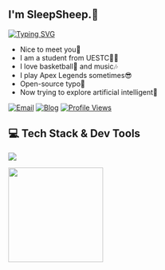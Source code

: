 ## I'm SleepSheep.👋

<div>
  <a href="https://git.io/typing-svg">
    <img src="https://readme-typing-svg.herokuapp.com?font=Sriracha&pause=2000&width=500&lines=%F0%9F%91%89+Software+Developer+%26+Front-End+Engineer;Keep+Learning+Through+the+Whole+Life" alt="Typing SVG" />
  </a>
</div> 

- Nice to meet you🫶  
- I am a student from UESTC👨‍🎓   
- I love basketball🏀 and music🎶  
- I play Apex Legends sometimes😎
- Open-source typo👀
- Now trying to explore artificial intelligent🤖  

[![Email](https://img.shields.io/badge/Email-victorhuang.hy%40gmail.com-red?style=flat-square&logo=gmail&logoColor=white)](mailto:victorhuang.hy@gmail.com)
[![Blog](https://img.shields.io/badge/Blog-blog.want2sleep.site-yellow?style=flat-square&logo=google-chrome&logoColor=white)](https://blog.want2sleep.site)
[![Profile Views](https://komarev.com/ghpvc/?username=want2sleeep&style=flat-square&color=blue)](https://github.com/want2sleeep)



## 💻 Tech Stack & Dev Tools
<p>
  <a href="https://skillicons.dev">
    <img src="https://skillicons.dev/icons?i=html,css,tailwind,less,js,ts,nodejs,c,qt,python,jquery,react,nextjs,vue,pinia,redux,npm,pnpm,yarn,webpack,vite,git,vuetify,md,github,vercel,postman,nginx,postgresql,vscode,androidstudio,webstorm,idea,pycharm,clion,windows,apple,linux,ubuntu,debian" />
  </a>
</p>

  <img src="https://github-readme-stats.vercel.app/api?username=want2sleeep&theme=cobalt" height="190px" />



<!--
**want2sleeep/want2sleeep** is a ✨ _special_ ✨ repository because its `README.md` (this file) appears on your GitHub profile.

Here are some ideas to get you started:

- 🔭 I’m currently working on ...
- 🌱 I’m currently learning ...
- 👯 I’m looking to collaborate on ...
- 🤔 I’m looking for help with ...
- 💬 Ask me about ...
- 📫 How to reach me: ...
- 😄 Pronouns: ...
- ⚡ Fun fact: ...
-->
